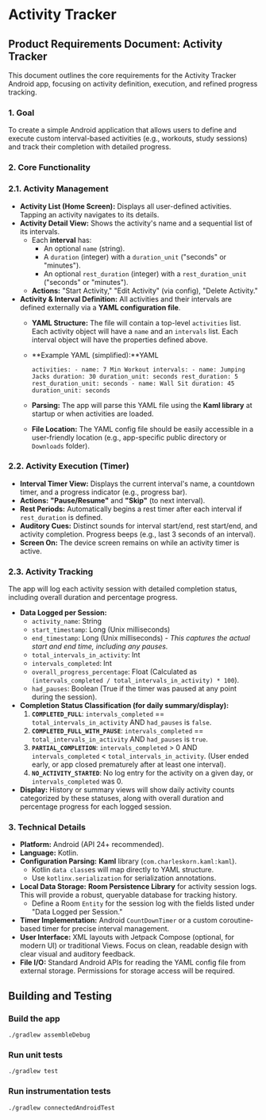 # Activity Tracker 

## Product Requirements Document: Activity Tracker

This document outlines the core requirements for the  Activity Tracker Android app, focusing on activity definition, execution, and refined progress tracking.

### 1. Goal

To create a simple Android application that allows users to define and execute custom interval-based activities (e.g., workouts, study sessions) and track their completion with detailed progress.

### 2. Core Functionality

### 2.1. Activity Management

- **Activity List (Home Screen):** Displays all user-defined activities. Tapping an activity navigates to its details.
- **Activity Detail View:** Shows the activity's name and a sequential list of its intervals.
    - Each **interval** has:
        - An optional `name` (string).
        - A `duration` (integer) with a `duration_unit` ("seconds" or "minutes").
        - An optional `rest_duration` (integer) with a `rest_duration_unit` ("seconds" or "minutes").
    - **Actions:** "Start Activity," "Edit Activity" (via config), "Delete Activity."
- **Activity & Interval Definition:** All activities and their intervals are defined externally via a **YAML configuration file**.
    - **YAML Structure:** The file will contain a top-level `activities` list. Each activity object will have a `name` and an `intervals` list. Each interval object will have the properties defined above.
    - **Example YAML (simplified):**YAML
        
        `activities:
          - name: 7 Min Workout
            intervals:
              - name: Jumping Jacks
                duration: 30
                duration_unit: seconds
                rest_duration: 5
                rest_duration_unit: seconds
              - name: Wall Sit
                duration: 45
                duration_unit: seconds`
        
    - **Parsing:** The app will parse this YAML file using the **Kaml library** at startup or when activities are loaded.
    - **File Location:** The YAML config file should be easily accessible in a user-friendly location (e.g., app-specific public directory or `Downloads` folder).

### 2.2. Activity Execution (Timer)

- **Interval Timer View:** Displays the current interval's name, a countdown timer, and a progress indicator (e.g., progress bar).
- **Actions:** **"Pause/Resume"** and **"Skip"** (to next interval).
- **Rest Periods:** Automatically begins a rest timer after each interval if `rest_duration` is defined.
- **Auditory Cues:** Distinct sounds for interval start/end, rest start/end, and activity completion. Progress beeps (e.g., last 3 seconds of an interval).
- **Screen On:** The device screen remains on while an activity timer is active.

### 2.3. Activity Tracking

The app will log each activity session with detailed completion status, including overall duration and percentage progress.

- **Data Logged per Session:**
    - `activity_name`: String
    - `start_timestamp`: Long (Unix milliseconds)
    - `end_timestamp`: Long (Unix milliseconds) - *This captures the actual start and end time, including any pauses.*
    - `total_intervals_in_activity`: Int
    - `intervals_completed`: Int
    - `overall_progress_percentage`: Float (Calculated as `(intervals_completed / total_intervals_in_activity) * 100`).
    - `had_pauses`: Boolean (True if the timer was paused at any point during the session).
- **Completion Status Classification (for daily summary/display):**
    1. **`COMPLETED_FULL`**: `intervals_completed` == `total_intervals_in_activity` AND `had_pauses` is `false`.
    2. **`COMPLETED_FULL_WITH_PAUSE`**: `intervals_completed` == `total_intervals_in_activity` AND `had_pauses` is `true`.
    3. **`PARTIAL_COMPLETION`**: `intervals_completed` > 0 AND `intervals_completed` < `total_intervals_in_activity`. (User ended early, or app closed prematurely after at least one interval).
    4. **`NO_ACTIVITY_STARTED`**: No log entry for the activity on a given day, or `intervals_completed` was 0.
- **Display:** History or summary views will show daily activity counts categorized by these statuses, along with overall duration and percentage progress for each logged session.

### 3. Technical Details

- **Platform:** Android (API 24+ recommended).
- **Language:** Kotlin.
- **Configuration Parsing:** **Kaml** library (`com.charleskorn.kaml:kaml`).
    - Kotlin `data class`es will map directly to YAML structure.
    - Use `kotlinx.serialization` for serialization annotations.
- **Local Data Storage:** **Room Persistence Library** for activity session logs. This will provide a robust, queryable database for tracking history.
    - Define a Room `Entity` for the session log with the fields listed under "Data Logged per Session."
- **Timer Implementation:** Android `CountDownTimer` or a custom coroutine-based timer for precise interval management.
- **User Interface:** XML layouts with Jetpack Compose (optional, for modern UI) or traditional Views. Focus on clean, readable design with clear visual and auditory feedback.
- **File I/O:** Standard Android APIs for reading the YAML config file from external storage. Permissions for storage access will be required.

## Building and Testing

### Build the app
```
./gradlew assembleDebug
```

### Run unit tests
```
./gradlew test
```

### Run instrumentation tests
```
./gradlew connectedAndroidTest
```
